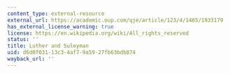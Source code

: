 ```yaml
---
content_type: external-resource
external_url: https://academic.oup.com/qje/article/123/4/1465/1933179
has_external_license_warning: true
license: https://en.wikipedia.org/wiki/All_rights_reserved
status: ''
title: Luther and Suleyman
uid: d6d0f031-13c3-4af7-9a59-27fb63bdb874
wayback_url: ''
---
```

